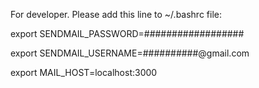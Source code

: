 For developer. Please add this line to ~/.bashrc file:

export SENDMAIL_PASSWORD=##################

export SENDMAIL_USERNAME=##########@gmail.com

export MAIL_HOST=localhost:3000

